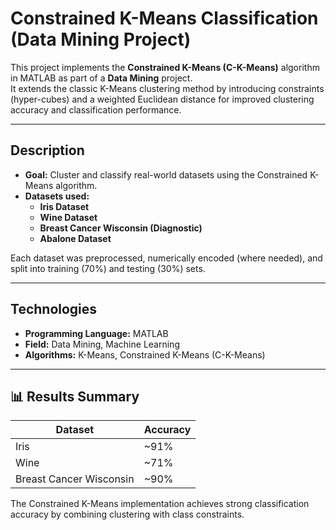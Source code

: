 # Constrained K-Means Classification (Data Mining Project)

This project implements the **Constrained K-Means (C-K-Means)** algorithm in MATLAB as part of a **Data Mining** project.  
It extends the classic K-Means clustering method by introducing constraints (hyper-cubes) and a weighted Euclidean distance for improved clustering accuracy and classification performance.

---

## Description

- **Goal:** Cluster and classify real-world datasets using the Constrained K-Means algorithm.
- **Datasets used:**
  - **Iris Dataset**
  - **Wine Dataset**
  - **Breast Cancer Wisconsin (Diagnostic)**
  - **Abalone Dataset**

Each dataset was preprocessed, numerically encoded (where needed), and split into training (70%) and testing (30%) sets.

---

## Technologies

- **Programming Language:** MATLAB
- **Field:** Data Mining, Machine Learning
- **Algorithms:** K-Means, Constrained K-Means (C-K-Means)

---

## 📊 Results Summary

| Dataset                  | Accuracy |
| ------------------------ | -------- |
| Iris                     | ~91%     |
| Wine                     | ~71%     |
| Breast Cancer Wisconsin  | ~90%     |

The Constrained K-Means implementation achieves strong classification accuracy by combining clustering with class constraints.



